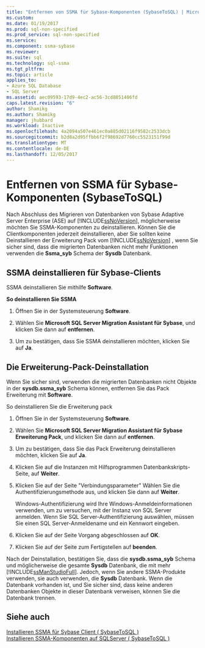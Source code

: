```yaml
---
title: "Entfernen von SSMA für Sybase-Komponenten (SybaseToSQL) | Microsoft Docs"
ms.custom: 
ms.date: 01/19/2017
ms.prod: sql-non-specified
ms.prod_service: sql-non-specified
ms.service: 
ms.component: ssma-sybase
ms.reviewer: 
ms.suite: sql
ms.technology: sql-ssma
ms.tgt_pltfrm: 
ms.topic: article
applies_to:
- Azure SQL Database
- SQL Server
ms.assetid: aec09593-17d9-4ec2-ac56-3cd8851406fd
caps.latest.revision: "6"
author: Shamikg
ms.author: Shamikg
manager: jhubbard
ms.workload: Inactive
ms.openlocfilehash: 4a2094a507e461ec0a885d02116f9582c2533dcb
ms.sourcegitcommit: b2d8a2d95ffbb6f2f98692d7760cc5523151f99d
ms.translationtype: MT
ms.contentlocale: de-DE
ms.lasthandoff: 12/05/2017
---
```

# <a name="removing-ssma-for-sybase-components-sybasetosql"></a>Entfernen von SSMA für Sybase-Komponenten (SybaseToSQL)
Nach Abschluss des Migrieren von Datenbanken von Sybase Adaptive Server Enterprise (ASE) auf [!INCLUDE[ssNoVersion](../../includes/ssnoversion_md.md)], möglicherweise möchten Sie SSMA-Komponenten zu deinstallieren. Können Sie die Clientkomponenten jederzeit deinstallieren, aber Sie sollten keine Deinstallieren der Erweiterung Pack vom [!INCLUDE[ssNoVersion](../../includes/ssnoversion_md.md)] , wenn Sie sicher sind, dass die migrierten Datenbanken nicht mehr Funktionen verwenden die **Ssma_syb** Schema der **Sysdb** Datenbank.  
  
## <a name="uninstalling-the-ssma-for-sybase-client"></a>SSMA deinstallieren für Sybase-Clients  
SSMA deinstallieren Sie mithilfe **Software**.  
  
**So deinstallieren Sie SSMA**  
  
1.  Öffnen Sie in der Systemsteuerung **Software**.  
  
2.  Wählen Sie **Microsoft SQL Server Migration Assistant für Sybase**, und klicken Sie dann auf **entfernen**.  
  
3.  Um zu bestätigen, dass Sie SSMA deinstallieren möchten, klicken Sie auf **Ja**.  
  
## <a name="uninstalling-the-extension-pack"></a>Die Erweiterung-Pack-Deinstallation  
Wenn Sie sicher sind, verwenden die migrierten Datenbanken nicht Objekte in der **sysdb.ssma_syb** Schema können, entfernen Sie das Pack Erweiterung mit **Software**.  
  
So deinstallieren Sie die Erweiterung pack  
  
1.  Öffnen Sie in der Systemsteuerung **Software**.  
  
2.  Wählen Sie **Microsoft SQL Server Migration Assistant für Sybase Erweiterung Pack**, und klicken Sie dann auf **entfernen**.  
  
3.  Um zu bestätigen, dass Sie das Pack Erweiterung deinstallieren möchten, klicken Sie auf **Ja**.  
  
4.  Klicken Sie auf die Instanzen mit Hilfsprogrammen Datenbankskripts-Seite, auf **Weiter**.  
  
5.  Klicken Sie auf der Seite "Verbindungsparameter" Wählen Sie die Authentifizierungsmethode aus, und klicken Sie dann auf **Weiter**.  
  
    Windows-Authentifizierung wird Ihre Windows-Anmeldeinformationen verwenden, um zu versuchen, mit der Instanz von SQL Server anmelden. Wenn Sie SQL Server-Authentifizierung auswählen, müssen Sie einen SQL Server-Anmeldename und ein Kennwort eingeben.  
  
6.  Klicken Sie auf der Seite Vorgang abgeschlossen auf **OK**.  
  
7.  Klicken Sie auf der Seite zum Fertigstellen auf **beenden**.  
  
Nach der Deinstallation, bestätigen Sie, dass die **sysdb.ssma_syb** Schema und möglicherweise die gesamte **Sysdb** Datenbank, die mit mehr [!INCLUDE[ssManStudioFull](../../includes/ssmanstudiofull_md.md)]. Jedoch, wenn Sie andere SSMA-Produkte verwenden, sie auch verwenden, die **Sysdb** Datenbank. Wenn die Datenbank vorhanden ist, und Sie sicher sind, dass keine anderen Datenbanken Objekte in dieser Datenbank verweisen, können Sie die Datenbank trennen.  
  
## <a name="see-also"></a>Siehe auch  
[Installieren SSMA für Sybase Client &#40; SybaseToSQL &#41;](../../ssma/sybase/installing-ssma-for-sybase-client-sybasetosql.md)  
[Installieren SSMA-Komponenten auf SQLServer &#40; SybaseToSQL &#41;](../../ssma/sybase/installing-ssma-components-on-sql-server-sybasetosql.md)  
  
